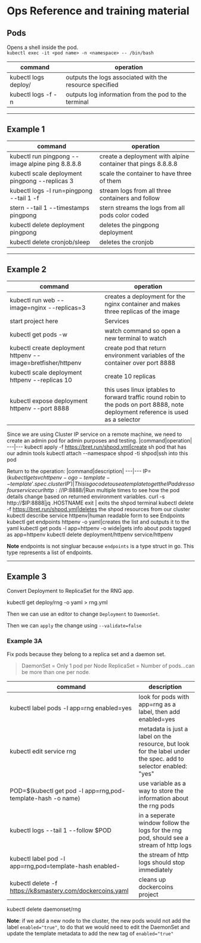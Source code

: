 # Ops Reference and training material

## Pods

Opens a shell inside the pod.  <br />
`kubectl exec -it <pod name> -n <namespace> -- /bin/bash`  

|command|operation|
---|---
|kubectl logs deploy/<resourcename>|outputs the logs associated with the resource specified|
|kubectl logs -f <pod name> -n <namespace>|outputs log information from the pod to the terminal|

---
## Example 1

|command|operation|
---|---
|kubectl run pingpong --image alpine ping 8.8.8.8|create a deployment with alpine container that pings 8.8.8.8|
|kubectl scale deployment pingpong --replicas 3|scale the container to have three of them|
|kubectl logs -l run=pingpong --tail 1 -f|stream logs from all three containers and follow|
|stern --tail 1 --timestamps pingpong|stern streams the logs from all pods color coded|
|kubectl delete deployment pingpong|deletes the pingpong deployment|
|kubectl delete cronjob/sleep|deletes the cronjob|

---
## Example 2

|command|operation|
---|---
|kubectl run web --image=nginx --replicas=3|creates a deployment for the nginx container and makes three replicas of the image|
|start project here|Services|
|kubectl get pods -w|watch command so open a new terminal to watch|
|kubectl create deployment httpenv --image=bretfisher/httpenv|create pod that return environment variables of the container over port 8888|
|kubectl scale deployment httpenv --replicas 10|create 10 replicas|
|kubectl expose deployment httpenv --port 8888|this uses linux iptables to forward traffic round robin to the pods on port 8888, note deployment reference is used as a selector|

Since we are using Cluster IP service on a remote machine, we need to create an admin pod for admin purposes and testing.
|command|operation|
---|---
kubectl apply -f https://bret.run/shpod.yml|create sh pod that has our admin tools
kubectl attach --namespace shpod -ti shpod|ssh into this pod

Return to the operation:
|command|description|
---|---
IP=$(kubectl get svc httpenv -o go-template --template '{{ .spec.clusterIP }}')|This is go code to use a template to get the IP address of our service
curl http://$IP:8888/|Run multiple times to see how the pod details change based on returned environment variables.
curl -s http://$IP:8888|jq .HOSTNAME
exit | exits the shpod terminal
kubectl delete -f https://bret.run/shpod.yml|deletes the shpod resources from our cluster
kubectl describe service httpenv|human readable form to see Endpoints
kubectl get endpoints httpenv -o yaml|creates the list and outputs it to the yaml
kubectl get pods -l app=httpenv -o wide|gets info about pods tagged as app=httpenv
kubectl delete deployment/httpenv service/httpenv

**Note** endpoints is not singluar because `endpoints` is a type struct in go.  This type represents a list of endpoints.

---
## Example 3

Convert Deployment to ReplicaSet for the RNG app.

kubectl get deploy/rng -o yaml > rng.yml

Then we can use an editor to change `Deployment` to `DaemonSet`.

Then we can `apply` the change using `--validate=false`

### Example 3A

Fix pods because they belong to a replica set and a daemon set.
> DaemonSet = Only 1 pod per Node
> ReplicaSet = Number of pods...can be more than one per node.

|command|description|
---|---
kubectl label pods -l app=rng enabled=yes|look for pods with app=rng as a label, then add enabled=yes
kubectl edit service rng|metadata is just a label on the resource, but look for the label under the spec.  add to selector enabled: "yes"
POD=$(kubectl get pod -l app=rng,pod-template-hash -o name)|use variable as a way to store the information about the rng pods
kubectl logs --tail 1 --follow $POD|in a seperate window follow the logs for the rng pod, should see a stream of http logs
kubectl label pod -l app=rng,pod=template-hash enabled-|the stream of http logs should stop immediately
kubectl delete -f https://k8smastery.com/dockercoins.yaml|cleans up dockercoins project
kubectl delete daemonset/rng

**Note**: if we add a new node to the cluster, the new pods would not add the label `enabled="true"`, to do that we would need to edit the DaemonSet and update the template metadata to add the new tag of `enabled="true"`